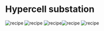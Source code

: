 # Hypercell substation
![recipe](https://i.imgur.com/SKsWcC3.png)
![recipe](https://i.imgur.com/XDdecBQ.png) ![recipe](https://i.imgur.com/108GDiR.png)![recipe](https://i.imgur.com/n6UdcnD.png)
![recipe](https://i.imgur.com/dGNpWIo.png)